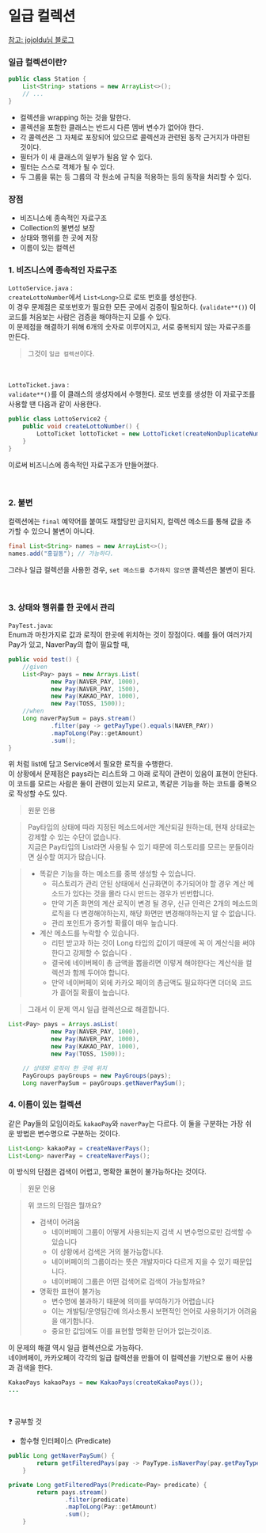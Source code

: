 # 일급 컬렉션 
[참고: jojoldu님 블로그](https://jojoldu.tistory.com/412)  
### 일급 컬렉션이란?
```java
public class Station {
    List<String> stations = new ArrayList<>();
    // ...
}
```
- 컬렉션을 wrapping 하는 것을 말한다.
- 콜렉션을 포함한 클래스는 반드시 다른 멤버 변수가 없어야 한다.
- 각 콜렉션은 그 자체로 포장되어 있으므로 콜렉션과 관련된 동작 근거지가 마련된 것이다.
- 필터가 이 새 클래스의 일부가 될음 알 수 있다.
- 필터는 스스로 객체가 될 수 있다.
- 두 그룹을 묶는 등 그룹의 각 원소에 규칙을 적용하는 등의 동작을 처리할 수 있다.


### 장점
- 비즈니스에 종속적인 자료구조
- Collection의 불변성 보장
- 상태와 행위를 한 곳에 저장
- 이름이 있는 컬렉션

### 1. 비즈니스에 종속적인 자료구조
`LottoService.java` :  
`createLottoNumber`에서 `List<Long>`으로 로또 번호를 생성한다.   
이 경우 문제점은 로또번호가 필요한 모든 곳에서 검증이 필요하다. (`validate**()`) 이 코드를 처음보는 사람은 검증을 해야하는지 모를 수 있다.  
이 문제점을 해결하기 위해 6개의 숫자로 이루어지고, 서로 중복되지 않는 자료구조를 만든다. 
> 그것이 `일급 컬렉션`이다.
<br>

`LottoTicket.java` :  
`validate**()`를 이 클래스의 생성자에서 수행한다. 로또 번호를 생성한 이 자료구조를 사용할 땐 다음과 같이 사용한다.  
```java
public class LottoService2 {
    public void createLottoNumber() {
        LottoTicket lottoTicket = new LottoTicket(createNonDuplicateNumbers());
    }
}
```
이로써 비즈니스에 종속적인 자료구조가 만들어졌다.

<br>

### 2. 불변
컬렉션에는 `final` 예약어를 붙여도 재할당만 금지되지, 컬렉션 메소드를 통해 값을 추가할 수 있으니 불변이 아니다.  
```java
final List<String> names = new ArrayList<>();
names.add("홍길동"); // 가능하다.
```
그러나 일급 컬렉션을 사용한 경우, `set 메소드를 추가하지 않으면` 콜렉션은 불변이 된다.

<br>

### 3. 상태와 행위를 한 곳에서 관리
`PayTest.java`:  
Enum과 마찬가지로 값과 로직이 한곳에 위치하는 것이 장점이다.
예를 들어 여러가지 Pay가 있고, NaverPay의 합이 필요할 때,
```java
public void test() {
    //given
    List<Pay> pays = new Arrays.List(
            new Pay(NAVER_PAY, 1000), 
            new Pay(NAVER_PAY, 1500),
            new Pay(KAKAO_PAY, 1000),
            new Pay(TOSS, 1500)); 
    //when
    Long naverPaySum = pays.stream()
            .filter(pay -> getPayType().equals(NAVER_PAY))
            .mapToLong(Pay::getAmount)
            .sum();
}
```
위 처럼 list에 담고 Service에서 필요한 로직을 수행한다.  
이 상황에서 문제점은 pays라는 리스트와 그 아래 로직이 관련이 있음이 표현이 안된다.
이 코드를 모르는 사람은 둘이 관련이 있는지 모르고, 똑같은 기능을 하는 코드를 중복으로 작성할 수도 있다.    

> 원문 인용  

> Pay타입의 상태에 따라 지정된 메소드에서만 계산되길 원하는데, 현재 상태로는 강제할 수 있는 수단이 없습니다.  
지금은 Pay타입의 List라면 사용될 수 있기 때문에 히스토리를 모르는 분들이라면 실수할 여지가 많습니다.

> - 똑같은 기능을 하는 메소드를 중복 생성할 수 있습니다.  
>   - 히스토리가 관리 안된 상태에서 신규화면이 추가되어야 할 경우 계산 메소드가 있다는 것을 몰라 다시 만드는 경우가 빈번합니다.  
>   - 만약 기존 화면의 계산 로직이 변경 될 경우, 신규 인력은 2개의 메소드의 로직을 다 변경해야하는지, 해당 화면만 변경해야하는지 알 수 없습니다.  
>   - 관리 포인트가 증가할 확률이 매우 높습니다.  
> - 계산 메소드를 누락할 수 있습니다.  
>   - 리턴 받고자 하는 것이 Long 타입의 값이기 때문에 꼭 이 계산식을 써야한다고 강제할 수 없습니다  .
>   - 결국에 네이버페이 총 금액을 뽑을려면 이렇게 해야한다는 계산식을 컬렉션과 함께 두어야 합니다.  
>   - 만약 네이버페이 외에 카카오 페이의 총금액도 필요하다면 더더욱 코드가 흩어질 확률이 높습니다.  

>그래서 이 문제 역시 일급 컬렉션으로 해결합니다.

```java
List<Pay> pays = Arrays.asList(
            new Pay(NAVER_PAY, 1000),
            new Pay(NAVER_PAY, 1000),
            new Pay(KAKAO_PAY, 1000),
            new Pay(TOSS, 1500));

    // 상태와 로직이 한 곳에 위치
    PayGroups payGroups = new PayGroups(pays);
    Long naverPaySum = payGroups.getNaverPaySum(); 
```

### 4. 이름이 있는 컬렉션
같은 Pay들의 모임이라도 `kakaoPay`와 `naverPay`는 다르다.  이 둘을 구분하는 가장 쉬운 방법은 변수명으로 구분하는 것이다.
```java
List<Long> kakaoPay = createNaverPays();
List<Long> naverPay = createNaverPays();
```
이 방식의 단점은 검색이 어렵고, 명확한 표현이 불가능하다는 것이다.

> 원문 인용  


> 위 코드의 단점은 뭘까요?
> - 검색이 어려움
>   - 네이버페이 그룹이 어떻게 사용되는지 검색 시 변수명으로만 검색할 수 있습니다
>   - 이 상황에서 검색은 거의 불가능합니다.
>   - 네이버페이의 그룹이라는 뜻은 개발자마다 다르게 지을 수 있기 때문입니다.
>   - 네이버페이 그룹은 어떤 검색어로 검색이 가능할까요?
> - 명확한 표현이 불가능
>   - 변수명에 불과하기 때문에 의미를 부여하기가 어렵습니다
>   - 이는 개발팀/운영팀간에 의사소통시 보편적인 언어로 사용하기가 어려움을 얘기합니다.
>   - 중요한 값임에도 이를 표현할 명확한 단어가 없는것이죠.

이 문제의 해결 역시 일급 컬렉션으로 가능하다.  
네이버페이, 카카오페이 각각의 일급 컬렉션을 만들어 이 컬렉션을 기반으로 용어 사용과 검색을 한다.
```java
KakaoPays kakaoPays = new KakaoPays(createKakaoPays());
...
```
<br>

❓ 공부할 것
- 함수형 인터페이스 (Predicate)
```java
public Long getNaverPaySum() {
        return getFilteredPays(pay -> PayType.isNaverPay(pay.getPayType()));
    }

private Long getFilteredPays(Predicate<Pay> predicate) {
        return pays.stream()
                .filter(predicate)
                .mapToLong(Pay::getAmount)
                .sum();
    }
```
 